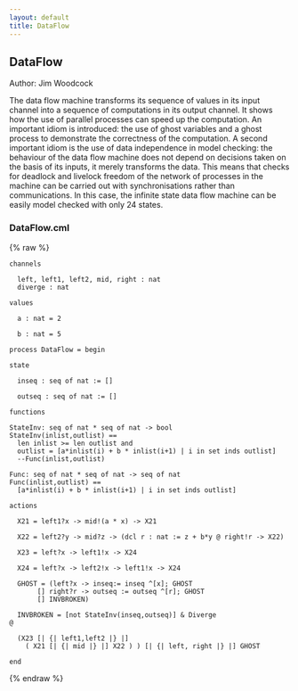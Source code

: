 ```yaml
---
layout: default
title: DataFlow
---
```


## DataFlow
Author: Jim Woodcock


The data flow machine transforms its sequence of values in its input channel into a sequence of computations in its output channel. It shows how the use of parallel processes can speed up the computation. An important idiom is introduced: the use of ghost variables and a ghost process to demonstrate the correctness of the computation. A second important idiom is the use of data independence in model checking: the behaviour of the data flow machine does not depend on decisions taken on the basis of its inputs, it merely transforms the data. This means that checks for deadlock and livelock freedom of the network of processes in the machine can be carried out with synchronisations rather than communications. In this case, the infinite state data flow machine can be easily model checked with only 24 states.


### DataFlow.cml

{% raw %}
~~~
channels

  left, left1, left2, mid, right : nat
  diverge : nat
  
values 
  
  a : nat = 2
  
  b : nat = 5
  
process DataFlow = begin

state

  inseq : seq of nat := []
  
  outseq : seq of nat := []
  
functions

StateInv: seq of nat * seq of nat -> bool
StateInv(inlist,outlist) ==
  len inlist >= len outlist and
  outlist = [a*inlist(i) + b * inlist(i+1) | i in set inds outlist] 
  --Func(inlist,outlist)
  
Func: seq of nat * seq of nat -> seq of nat
Func(inlist,outlist) ==
  [a*inlist(i) + b * inlist(i+1) | i in set inds outlist]

actions

  X21 = left1?x -> mid!(a * x) -> X21
  
  X22 = left2?y -> mid?z -> (dcl r : nat := z + b*y @ right!r -> X22)
  
  X23 = left?x -> left1!x -> X24
  
  X24 = left?x -> left2!x -> left1!x -> X24
  
  GHOST = (left?x -> inseq:= inseq ^[x]; GHOST
       [] right?r -> outseq := outseq ^[r]; GHOST
       [] INVBROKEN)
       
  INVBROKEN = [not StateInv(inseq,outseq)] & Diverge 
@ 

  (X23 [| {| left1,left2 |} |]
    ( X21 [| {| mid |} |] X22 ) ) [| {| left, right |} |] GHOST

end
~~~
{% endraw %}

